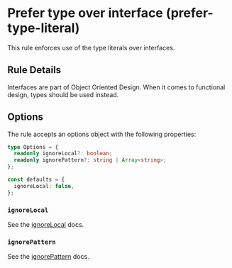 # Prefer type over interface (prefer-type-literal)

This rule enforces use of the type literals over interfaces.

## Rule Details

Interfaces are part of Object Oriented Design. When it comes to functional design, types should be used instead.

## Options

The rule accepts an options object with the following properties:

```typescript
type Options = {
  readonly ignoreLocal?: boolean;
  readonly ignorePattern?: string | Array<string>;
};

const defaults = {
  ignoreLocal: false,
};
```

### `ignoreLocal`

See the [ignoreLocal](./options/ignore-local.md) docs.

### `ignorePattern`

See the [ignorePattern](./options/ignore-pattern.md) docs.
